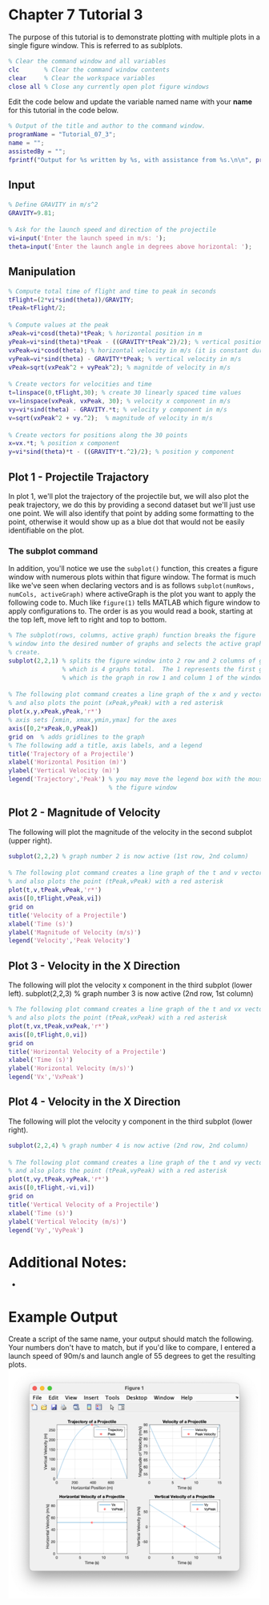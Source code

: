 # Chapter 7 Tutorial 3
The purpose of this tutorial is to demonstrate plotting with multiple plots in a single figure window. This is referred to as sublplots.
```Matlab
% Clear the command window and all variables
clc       % Clear the command window contents
clear     % Clear the workspace variables
close all % Close any currently open plot figure windows
```
Edit the code below and update the variable named name with your **name** for this tutorial in the code below.
```Matlab
% Output of the title and author to the command window.
programName = "Tutorial_07_3";
name = "";
assistedBy = "";
fprintf("Output for %s written by %s, with assistance from %s.\n\n", programName, name, assistedBy)
```
## Input
```Matlab
% Define GRAVITY in m/s^2
GRAVITY=9.81;

% Ask for the launch speed and direction of the projectile
vi=input('Enter the launch speed in m/s: ');
theta=input('Enter the launch angle in degrees above horizontal: ');
```
## Manipulation
```Matlab
% Compute total time of flight and time to peak in seconds
tFlight=(2*vi*sind(theta))/GRAVITY;
tPeak=tFlight/2;

% Compute values at the peak
xPeak=vi*cosd(theta)*tPeak; % horizontal position in m
yPeak=vi*sind(theta)*tPeak - ((GRAVITY*tPeak^2)/2); % vertical position in m
vxPeak=vi*cosd(theta); % horizontal velocity in m/s (it is constant during the flight)
vyPeak=vi*sind(theta) - GRAVITY*tPeak; % vertical velocity in m/s
vPeak=sqrt(vxPeak^2 + vyPeak^2); % magnitde of velocity in m/s

% Create vectors for velocities and time
t=linspace(0,tFlight,30); % create 30 linearly spaced time values
vx=linspace(vxPeak, vxPeak, 30); % velocity x component in m/s                         
vy=vi*sind(theta) - GRAVITY.*t; % velocity y component in m/s
v=sqrt(vxPeak^2 + vy.^2);  % magnitude of velocity in m/s

% Create vectors for positions along the 30 points
x=vx.*t; % position x component
y=vi*sind(theta)*t - ((GRAVITY*t.^2)/2); % position y component
```
## Plot 1 - Projectile Trajactory
In plot 1, we'll plot the trajectory of the projectile but, we will also plot the peak trajectory, we do this by providing a second dataset but we'll just use one point. We will also identify that point by adding some formatting to the point, otherwise it would show up as a blue dot that would not be easily identifiable on the plot.
### The subplot command
In addition, you'll notice we use the `subplot()` function, this creates a figure window with numerous plots within that figure window. The format is much like we've seen when declaring vectors and is as follows `subplot(numRows, numCols, activeGraph)` where activeGraph is the plot you want to apply the following code to. Much like `figure(1)` tells MATLAB which figure window to apply configurations to. The order is as you would read a book, starting at the top left, move left to right and top to bottom.
```Matlab
% The subplot(rows, columns, active graph) function breaks the figure
% window into the desired number of graphs and selects the active graph to
% create.
subplot(2,2,1) % splits the figure window into 2 row and 2 columns of graphs
               % which is 4 graphs total.  The 1 represents the first graph
               % which is the graph in row 1 and column 1 of the window.

% The following plot command creates a line graph of the x and y vectors
% and also plots the point (xPeak,yPeak) with a red asterisk
plot(x,y,xPeak,yPeak,'r*')
% axis sets [xmin, xmax,ymin,ymax] for the axes
axis([0,2*xPeak,0,yPeak])
grid on  % adds gridlines to the graph
% The following add a title, axis labels, and a legend
title('Trajectory of a Projectile')
xlabel('Horizontal Position (m)')
ylabel('Vertical Velocity (m)')
legend('Trajectory','Peak') % you may move the legend box with the mouse in 
                            % the figure window
```
## Plot 2 - Magnitude of Velocity
The following will plot the magnitude of the velocity in the second subplot (upper right).
```Matlab
subplot(2,2,2) % graph number 2 is now active (1st row, 2nd column)

% The following plot command creates a line graph of the t and v vectors
% and also plots the point (tPeak,vPeak) with a red asterisk
plot(t,v,tPeak,vPeak,'r*')
axis([0,tFlight,vPeak,vi])
grid on
title('Velocity of a Projectile')
xlabel('Time (s)')
ylabel('Magnitude of Velocity (m/s)')
legend('Velocity','Peak Velocity') 
```
## Plot 3 - Velocity in the X Direction
The following will plot the velocity x component in the third subplot (lower left).
subplot(2,2,3) % graph number 3 is now active (2nd row, 1st column)
```Matlab
% The following plot command creates a line graph of the t and vx vectors
% and also plots the point (tPeak,vxPeak) with a red asterisk
plot(t,vx,tPeak,vxPeak,'r*')
axis([0,tFlight,0,vi])
grid on
title('Horizontal Velocity of a Projectile')
xlabel('Time (s)')
ylabel('Horizontal Velocity (m/s)')
legend('Vx','VxPeak') 
```
## Plot 4 - Velocity in the X Direction
The following will plot the velocity y component in the third subplot (lower right).
```Matlab
subplot(2,2,4) % graph number 4 is now active (2nd row, 2nd column)

% The following plot command creates a line graph of the t and vy vectors
% and also plots the point (tPeak,vyPeak) with a red asterisk
plot(t,vy,tPeak,vyPeak,'r*')
axis([0,tFlight,-vi,vi])
grid on
title('Vertical Velocity of a Projectile')
xlabel('Time (s)')
ylabel('Vertical Velocity (m/s)')
legend('Vy','VyPeak')
```
# Additional Notes:
* 
# Example Output
Create a script of the same name, your output should match the following. Your numbers don't have to match, but if you'd like to compare, I entered a launch speed of 90m/s and launch angle of 55 degrees to get the resulting plots.
![Tutorial_07_3_Figure_1.png](images/Tutorial_07_3_Figure_1.png)